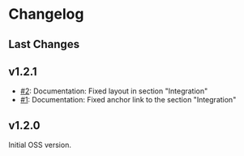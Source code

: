 # Changelog

## Last Changes


## v1.2.1

- [#2](https://github.com/LaxarJS/ax-html-display-widget/issues/2): Documentation: Fixed layout in section "Integration"
- [#1](https://github.com/LaxarJS/ax-html-display-widget/issues/1): Documentation: Fixed anchor link to the section "Integration"


## v1.2.0

Initial OSS version.
